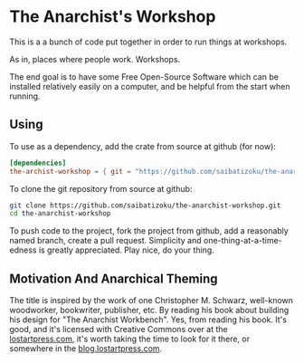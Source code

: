 # The Anarchist's Workshop

This is a a bunch of code put together in order to run things at workshops.

As in, places where people work. Workshops.

The end goal is to have some Free Open-Source Software which can be installed
relatively easily on a computer, and be helpful from the start when running.

## Using

To use as a dependency, add the crate from source at github (for  now):
```toml
[dependencies]
the-archist-workshop = { git = "https://github.com/saibatizoku/the-anarchist-workshop.git" }
```

To clone the git repository from source at github:
```sh
git clone https://github.com/saibatizoku/the-anarchist-workshop.git
cd the-anarchist-workshop
```

To push code to the project, fork the project from github, add a reasonably named branch,
create a pull request. Simplicity and one-thing-at-a-time-edness is greatly appreciated. Play
nice, do your thing.

## Motivation And Anarchical Theming

The title is inspired by the work of one Christopher M. Schwarz, well-known woodworker,
bookwriter, publisher, etc. By reading his book about building his design for "The Anarchist Workbench".
Yes, from reading his book. It's good, and it's licensed with Creative Commons over at the
[lostartpress.com](https://lostartpress.com), it's worth taking the time to look for it there, or somewhere in the
[blog.lostartpress.com](https://blog.lostartpress.com).

